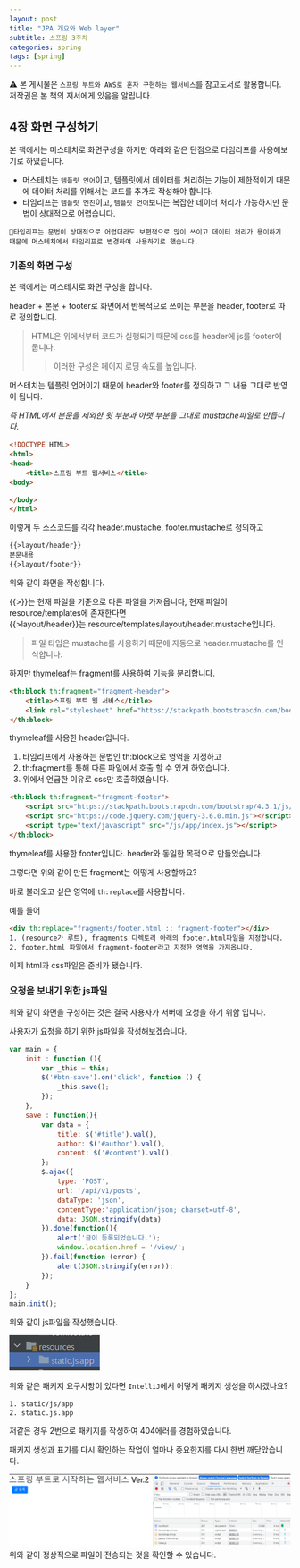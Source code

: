 ```yaml
---
layout: post
title: "JPA 개요와 Web layer"
subtitle: 스프링 3주차
categories: spring
tags: [spring]
---
```

⚠️ 본 게시물은 `스프링 부트와 AWS로 혼자 구현하는 웹서비스`를 참고도서로 활용합니다. 저작권은 본 책의 저서에게 있음을 알립니다.

## 4장 화면 구성하기

본 책에서는 머스테치로 화면구성을 하지만 아래와 같은 단점으로 타임리프를 사용해보기로 하였습니다.

- 머스테치는 `템플릿 언어`이고, 템플릿에서 데이터를 처리하는 기능이 제한적이기 때문에 데이터 처리를 위해서는 코드를 추가로 작성해야 합니다.
- 타임리프는 `템플릿 엔진`이고, `템플릿 언어`보다는 복잡한 데이터 처리가 가능하지만 문법이 상대적으로 어렵습니다.

```
📌타임리프는 문법이 상대적으로 어렵더라도 보편적으로 많이 쓰이고 데이터 처리가 용이하기 때문에 머스테치에서 타임리프로 변경하여 사용하기로 했습니다.
```
### 기존의 화면 구성
본 책에서는 머스테치로 화면 구성을 합니다.

header + 본문 + footer로 화면에서 반복적으로 쓰이는 부분을 header, footer로 따로 정의합니다.

> HTML은 위에서부터 코드가 실행되기 때문에 css를 header에 js를 footer에 둡니다.
>> 이러한 구성은 페이지 로딩 속도를 높입니다.

머스테치는 템플릿 언어이기 때문에 header와 footer를 정의하고 그 내용 그대로 반영이 됩니다. 

*즉 HTML에서 본문을 제외한 윗 부분과 아랫 부분을 그대로 mustache파일로 만듭니다.*
```html
<!DOCTYPE HTML>
<html>
<head>
    <title>스프링 부트 웹서비스</title>
<body>
```
```html
</body>
</html>
```
이렇게 두 소스코드를 각각 header.mustache, footer.mustache로 정의하고
```html
{{>layout/header}}
본문내용                
{{>layout/footer}}
```
위와 같이 화면을 작성합니다.

{{>}}는 현재 파일을 기준으로 다른 파일을 가져옵니다, 현재 파일이 resource/templates에 존재한다면\
{{>layout/header}}는 resource/templates/layout/header.mustache입니다.
> 파일 타입은 mustache를 사용하기 때문에 자동으로 header.mustache를 인식합니다.

하지만 thymeleaf는 fragment를 사용하여 기능을 분리합니다.

```html
<th:block th:fragment="fragment-header">
    <title>스프링 부트 웹 서비스</title>
    <link rel="stylesheet" href="https://stackpath.bootstrapcdn.com/bootstrap/4.3.1/css/bootstrap.min.css">
</th:block>
```
thymeleaf를 사용한 header입니다.
1. 타임리프에서 사용하는 문법인 th:block으로 영역을 지정하고 
2. th:fragment를 통해 다른 파일에서 호출 할 수 있게 하였습니다.
3. 위에서 언급한 이유로 css만 호출하였습니다.
```html
<th:block th:fragment="fragment-footer">
    <script src="https://stackpath.bootstrapcdn.com/bootstrap/4.3.1/js/bootstrap.min.js"></script>
    <script src="https://code.jquery.com/jquery-3.6.0.min.js"></script>
    <script type="text/javascript" src="/js/app/index.js"></script>
</th:block>
```
thymeleaf를 사용한 footer입니다. header와 동일한 목적으로 만들었습니다.

그렇다면 위와 같이 만든 fragment는 어떻게 사용할까요?

바로 불러오고 싶은 영역에 `th:replace`를 사용합니다.

예를 들어 
```html
<div th:replace="fragments/footer.html :: fragment-footer"></div>
1. (resource가 루트), fragments 디렉토리 아래의 footer.html파일을 지정합니다.
2. footer.html 파일에서 fragment-footer라고 지정한 영역을 가져옵니다.
```
이제 html과 css파일은 준비가 됐습니다.

### 요청을 보내기 위한 js파일
위와 같이 화면을 구성하는 것은 결국 사용자가 서버에 요청을 하기 위함 입니다.

사용자가 요청을 하기 위한 js파일을 작성해보겠습니다.

```js
var main = {
    init : function (){
        var _this = this;
        $('#btn-save').on('click', function () {
            _this.save();
        });
    },
    save : function(){
        var data = {
            title: $('#title').val(),
            author: $('#author').val(),
            content: $('#content').val(),
        };
        $.ajax({
            type: 'POST',
            url: '/api/v1/posts',
            dataType: 'json',
            contentType:'application/json; charset=utf-8',
            data: JSON.stringify(data)
        }).done(function(){
            alert('글이 등록되었습니다.');
            window.location.href = '/view/';
        }).fail(function (error) {
            alert(JSON.stringify(error));
        });
    }
};
main.init();
```
위와 같이 js파일을 작성했습니다.

![example1](../assets/img/230122/example.jpg)

위와 같은 패키지 요구사항이 있다면 `IntelliJ`에서 어떻게 패키지 생성을 하시겠나요?
```
1. static/js/app
2. static.js.app
```
저같은 경우 2번으로 패키지를 작성하여 404에러를 경험하였습니다.

패키지 생성과 표기를 다시 확인하는 작업이 얼마나 중요한지를 다시 한번 깨닫았습니다.

![example2](../assets/img/230122/example2.jpg)
위와 같이 정상적으로 파일이 전송되는 것을 확인할 수 있습니다.